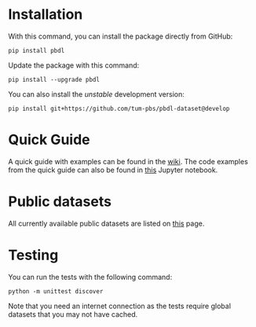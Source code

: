 # Installation
With this command, you can install the package directly from GitHub:
```
pip install pbdl
```

Update the package with this command:
```
pip install --upgrade pbdl
```

You can also install the *unstable* development version:
```
pip install git+https://github.com/tum-pbs/pbdl-dataset@develop
```

# Quick Guide
A quick guide with examples can be found in the [wiki](https://github.com/tum-pbs/pbdl-dataset/wiki/Quick-Guide). The code examples from the quick guide can also be found in [this](doc/pbdl-quick-guide-examples.ipynb) Jupyter notebook.

# Public datasets
All currently available public datasets are listed on [this](https://pfistse.github.io/dataset-gallery/) page.

# Testing
You can run the tests with the following command:
```
python -m unittest discover
```
Note that you need an internet connection as the tests require global datasets that you may not have cached.